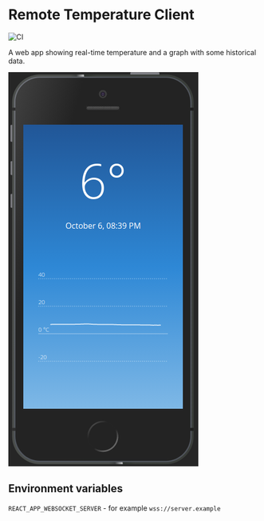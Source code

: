 # Remote Temperature Client

![CI](https://github.com/mkapal/remote-temperature-client/workflows/CI/badge.svg)

A web app showing real-time temperature and a graph with some historical data.

![Application](screenshot.png)

## Environment variables

`REACT_APP_WEBSOCKET_SERVER` - for example `wss://server.example`